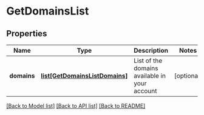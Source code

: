 # GetDomainsList

## Properties
Name | Type | Description | Notes
------------ | ------------- | ------------- | -------------
**domains** | [**list[GetDomainsListDomains]**](GetDomainsListDomains.md) | List of the domains available in your account | [optional] 

[[Back to Model list]](../README.md#documentation-for-models) [[Back to API list]](../README.md#documentation-for-api-endpoints) [[Back to README]](../README.md)


